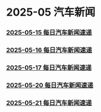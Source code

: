 # 2025-05 汽车新闻

### [2025-05-15 每日汽车新闻速递](./2025-05-15.md)
### [2025-05-16 每日汽车新闻速递](./2025-05-16.md)
### [2025-05-17 每日汽车新闻速递](./2025-05-17.md)
### [2025-05-20 每日汽车新闻速递](./2025-05-20.md)
### [2025-05-21 每日汽车新闻速递](./2025-05-21.md)